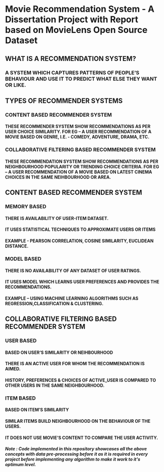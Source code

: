 # Movie Recommendation System - A Dissertation Project with Report based on MovieLens Open Source Dataset

## WHAT IS A RECOMMENDATION SYSTEM?

### A SYSTEM WHICH CAPTURES PATTERNS OF PEOPLE’S BEHAVIOUR AND USE IT TO PREDICT WHAT ELSE THEY WANT OR LIKE.

## TYPES OF RECOMMENDER SYSTEMS

### CONTENT BASED RECOMMENDER SYSTEM
#### THESE RECOMMENDER SYSTEM SHOW RECOMMENDATIONS AS PER USER CHOICE SIMILARITY. FOR EG – A USER RECOMMENDATION OF A MOVIE BASED ON GENRE, I.E. - COMEDY, ADVENTURE, DRAMA, ETC.

### COLLABORATIVE FILTERING BASED RECOMMENDER SYSTEM
#### THESE RECOMMENDATION SYSTEM SHOW RECOMMENDATIONS AS PER NEIGHBOURHOOD POPULARITY OR TRENDING CHOICE CRITERIA. FOR EG – A USER RECOMMENDATION OF A MOVIE BASED ON LATEST CINEMA CHOICES IN THE SAME NEIHBOURHOOD OR AREA.

## CONTENT BASED RECOMMENDER SYSTEM

### MEMORY BASED
#### THERE IS AVAILABILITY OF USER-ITEM DATASET.
#### IT USES STATISTICAL TECHNIQUES TO APPROXIMATE USERS OR ITEMS
#### EXAMPLE - PEARSON CORRELATION, COSINE SIMILARITY, EUCLIDEAN DISTANCE.

### MODEL BASED
#### THERE IS NO AVAILABILITY OF ANY DATASET OF USER RATINGS.
#### IT USES MODEL WHICH LEARNS USER PREFERENCES AND PROVIDES THE RECOMMENDATIONS.
#### EXAMPLE – USING MACHINE LEARNING ALGORITHMS SUCH AS REGRESSION,CLASSIFICATION & CLUSTERING.

## COLLABORATIVE FILTERING BASED RECOMMENDER SYSTEM

### USER BASED
#### BASED ON USER’S SIMILARITY OR NEIHBOURHOOD
#### THERE IS AN ACTIVE USER FOR WHOM THE RECOMMENDATION IS AIMED.
#### HISTORY, PREFERENCES & CHOICES OF ACTIVE_USER IS COMPARED TO OTHER USERS IN THE SAME NEIGHBOURHOOD.

### ITEM BASED
#### BASED ON ITEM’S SIMILARITY
#### SIMILAR ITEMS BUILD NEIGHBOURHOOD ON THE BEHAVIOUR OF THE USERS.
#### IT DOES NOT USE MOVIE’S CONTENT TO COMPARE THE USER ACTIVITY.

##### Note : Code implemented in this repository showcases all the above concepts with data pre-processing before it as it is required in every project before implementing any algorithm to make it work to it's optimum level.
